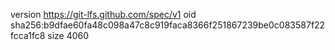 version https://git-lfs.github.com/spec/v1
oid sha256:b9dfae60fa48c098a47c8c919faca8366f251867239be0c083587f22fcca1fc8
size 4060
